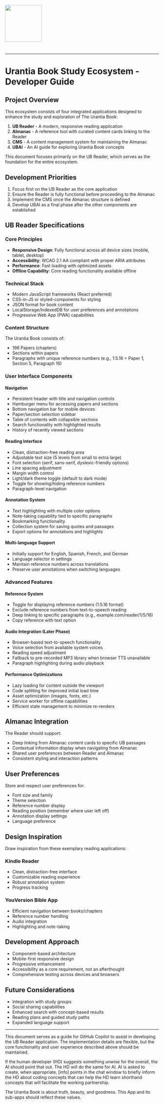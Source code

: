 <img src="https://r2cdn.perplexity.ai/pplx-full-logo-primary-dark%402x.png" class="logo" width="120"/>

# 

---

# Urantia Book Study Ecosystem - Developer Guide

## Project Overview

This ecosystem consists of four integrated applications designed to enhance the study and exploration of The Urantia Book:

1. **UB Reader** - A modern, responsive reading application
2. **Almanac** - A reference tool with curated content cards linking to the Reader
3. **CMS** - A content management system for maintaining the Almanac
4. **UBAI** - An AI guide for exploring Urantia Book concepts

This document focuses primarily on the UB Reader, which serves as the foundation for the entire ecosystem.

## Development Priorities

1. Focus first on the UB Reader as the core application
2. Ensure the Reader is fully functional before proceeding to the Almanac
3. Implement the CMS once the Almanac structure is defined
4. Develop UBAI as a final phase after the other components are established

## UB Reader Specifications

### Core Principles

- **Responsive Design**: Fully functional across all device sizes (mobile, tablet, desktop)
- **Accessibility**: WCAG 2.1 AA compliant with proper ARIA attributes
- **Performance**: Fast loading with optimized assets
- **Offline Capability**: Core reading functionality available offline


### Technical Stack

- Modern JavaScript frameworks (React preferred)
- CSS-in-JS or styled-components for styling
- JSON format for book content
- LocalStorage/IndexedDB for user preferences and annotations
- Progressive Web App (PWA) capabilities


### Content Structure

The Urantia Book consists of:

- 196 Papers (chapters)
- Sections within papers
- Paragraphs with unique reference numbers (e.g., 1:5.16 = Paper 1, Section 5, Paragraph 16)


### User Interface Components

#### Navigation

- Persistent header with title and navigation controls
- Hamburger menu for accessing papers and sections
- Bottom navigation bar for mobile devices
- Paper/section selection sidebar
- Table of contents with collapsible sections
- Search functionality with highlighted results
- History of recently viewed sections


#### Reading Interface

- Clean, distraction-free reading area
- Adjustable text size (5 levels from small to extra large)
- Font selection (serif, sans-serif, dyslexic-friendly options)
- Line spacing adjustment
- Margin width control
- Light/dark theme toggle (default to dark mode)
- Toggle for showing/hiding reference numbers
- Paragraph-level navigation


#### Annotation System

- Text highlighting with multiple color options
- Note-taking capability tied to specific paragraphs
- Bookmarking functionality
- Collection system for saving quotes and passages
- Export options for annotations and highlights


#### Multi-language Support

- Initially support for English, Spanish, French, and German
- Language selector in settings
- Maintain reference numbers across translations
- Preserve user annotations when switching languages


### Advanced Features

#### Reference System

- Toggle for displaying reference numbers (1:5.16 format)
- Exclude reference numbers from text-to-speech reading
- Deep linking to specific paragraphs (e.g., example.com/reader/1/5/16)
- Copy reference with text option


#### Audio Integration (Later Phase)

- Browser-based text-to-speech functionality
- Voice selection from available system voices
- Reading speed adjustment
- Fallback to pre-recorded MP3 library when browser TTS unavailable
- Paragraph highlighting during audio playback


#### Performance Optimizations

- Lazy loading for content outside the viewport
- Code splitting for improved initial load time
- Asset optimization (images, fonts, etc.)
- Service worker for offline capabilities
- Efficient state management to minimize re-renders


## Almanac Integration

The Reader should support:

- Deep linking from Almanac content cards to specific UB passages
- Contextual information display when navigating from Almanac
- Shared user preferences between Reader and Almanac
- Consistent styling and interaction patterns


## User Preferences

Store and respect user preferences for:

- Font size and family
- Theme selection
- Reference number display
- Reading position (remember where user left off)
- Annotation display settings
- Language preference


## Design Inspiration

Draw inspiration from these exemplary reading applications:

### Kindle Reader

- Clean, distraction-free interface
- Customizable reading experience
- Robust annotation system
- Progress tracking


### YouVersion Bible App

- Efficient navigation between books/chapters
- Reference number handling
- Audio integration
- Highlighting and note-taking


## Development Approach

- Component-based architecture
- Mobile-first responsive design
- Progressive enhancement
- Accessibility as a core requirement, not an afterthought
- Comprehensive testing across devices and browsers


## Future Considerations

- Integration with study groups
- Social sharing capabilities
- Enhanced search with concept-based results
- Reading plans and guided study paths
- Expanded language support

---

This document serves as a guide for GitHub Copilot to assist in developing the UB Reader application. The implementation details are flexible, but the core functionality and user experience described above should be maintained. 

If the human developer (HD) suggests something unwise for the overall, the AI should point that out. The HD will do the same for AI. AI is asked to create, when appropriate, [info] points in the chat window to briefly inform the HD about coding concepts that can help the HD learn shorthand concepts that will facilitate the working partnership.

The Urantia Book is about truth, beauty, and goodness. This App and its sub-apps should reflect these values.

